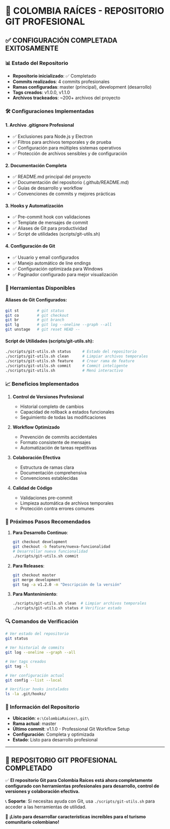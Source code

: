 # 🚀 COLOMBIA RAÍCES - REPOSITORIO GIT PROFESIONAL

## ✅ CONFIGURACIÓN COMPLETADA EXITOSAMENTE

### 📊 Estado del Repositorio

- **Repositorio inicializado**: ✅ Completado
- **Commits realizados**: 4 commits profesionales
- **Ramas configuradas**: master (principal), development (desarrollo)
- **Tags creados**: v1.0.0, v1.1.0
- **Archivos trackeados**: ~200+ archivos del proyecto

### 🛠️ Configuraciones Implementadas

#### 1. **Archivo .gitignore Profesional**

- ✅ Exclusiones para Node.js y Electron
- ✅ Filtros para archivos temporales y de prueba
- ✅ Configuración para múltiples sistemas operativos
- ✅ Protección de archivos sensibles y de configuración

#### 2. **Documentación Completa**

- ✅ README.md principal del proyecto
- ✅ Documentación del repositorio (.github/README.md)
- ✅ Guías de desarrollo y workflow
- ✅ Convenciones de commits y mejores prácticas

#### 3. **Hooks y Automatización**

- ✅ Pre-commit hook con validaciones
- ✅ Template de mensajes de commit
- ✅ Aliases de Git para productividad
- ✅ Script de utilidades (scripts/git-utils.sh)

#### 4. **Configuración de Git**

- ✅ Usuario y email configurados
- ✅ Manejo automático de line endings
- ✅ Configuración optimizada para Windows
- ✅ Paginador configurado para mejor visualización

### 🔧 Herramientas Disponibles

#### Aliases de Git Configurados:

```bash
git st        # git status
git co        # git checkout
git br        # git branch
git lg        # git log --oneline --graph --all
git unstage   # git reset HEAD --
```

#### Script de Utilidades (scripts/git-utils.sh):

```bash
./scripts/git-utils.sh status     # Estado del repositorio
./scripts/git-utils.sh clean      # Limpiar archivos temporales
./scripts/git-utils.sh feature    # Crear rama de feature
./scripts/git-utils.sh commit     # Commit inteligente
./scripts/git-utils.sh            # Menú interactivo
```

### 📈 Beneficios Implementados

1. **Control de Versiones Profesional**

   - Historial completo de cambios
   - Capacidad de rollback a estados funcionales
   - Seguimiento de todas las modificaciones

2. **Workflow Optimizado**

   - Prevención de commits accidentales
   - Formato consistente de mensajes
   - Automatización de tareas repetitivas

3. **Colaboración Efectiva**

   - Estructura de ramas clara
   - Documentación comprehensiva
   - Convenciones establecidas

4. **Calidad de Código**
   - Validaciones pre-commit
   - Limpieza automática de archivos temporales
   - Protección contra errores comunes

### 🎯 Próximos Pasos Recomendados

1. **Para Desarrollo Continuo**:

   ```bash
   git checkout development
   git checkout -b feature/nueva-funcionalidad
   # Desarrollar nueva funcionalidad
   ./scripts/git-utils.sh commit
   ```

2. **Para Releases**:

   ```bash
   git checkout master
   git merge development
   git tag -a v1.2.0 -m "Descripción de la versión"
   ```

3. **Para Mantenimiento**:
   ```bash
   ./scripts/git-utils.sh clean  # Limpiar archivos temporales
   ./scripts/git-utils.sh status # Verificar estado
   ```

### 🔍 Comandos de Verificación

```bash
# Ver estado del repositorio
git status

# Ver historial de commits
git log --oneline --graph --all

# Ver tags creados
git tag -l

# Ver configuración actual
git config --list --local

# Verificar hooks instalados
ls -la .git/hooks/
```

### 📝 Información del Repositorio

- **Ubicación**: `e:\ColombiaRaices\.git\`
- **Rama actual**: master
- **Último commit**: v1.1.0 - Professional Git Workflow Setup
- **Configuración**: Completa y optimizada
- **Estado**: Listo para desarrollo profesional

---

## 🎉 REPOSITORIO GIT PROFESIONAL COMPLETADO

✅ **El repositorio Git para Colombia Raíces está ahora completamente configurado con herramientas profesionales para desarrollo, control de versiones y colaboración efectiva.**

📞 **Soporte**: Si necesitas ayuda con Git, usa `./scripts/git-utils.sh` para acceder a las herramientas de utilidad.

🚀 **¡Listo para desarrollar características increíbles para el turismo comunitario colombiano!**
